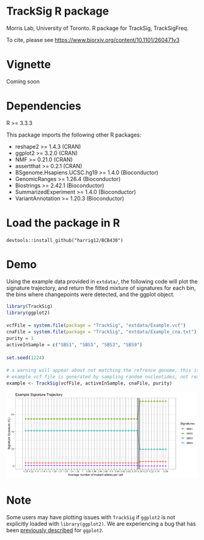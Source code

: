 # TrackSig R package
Morris Lab, University of Toronto. R package for TrackSig, TrackSigFreq. 

To cite, please see https://www.biorxiv.org/content/10.1101/260471v3

# Vignette 
Coming soon

# Dependencies 
R >= 3.3.3

This package imports the following other R packages:
- reshape2 >= 1.4.3 (CRAN)
- ggplot2 >= 3.2.0 (CRAN)
- NMF >= 0.21.0 (CRAN)
- assertthat >= 0.2.1 (CRAN)
- BSgenome.Hsapiens.UCSC.hg19 >= 1.4.0 (Bioconductor)
- GenomicRanges >= 1.26.4 (Bioconductor)
- Biostrings >= 2.42.1 (Bioconductor)
- SummarizedExperiment >= 1.4.0 (Bioconductor)
- VariantAnnotation >= 1.20.3 (Bioconductor)

# Load the package in R
`devtools::install_github("harrig12/BCB430")`

# Demo
Using the example data provided in `extdata/`, the following code will plot the signature trajectory, and return the fitted mixture of signatures for each bin, the bins where changepoints were detected, and the ggplot object.

```r
library(TrackSig)
library(ggplot2)

vcfFile = system.file(package = "TrackSig", "extdata/Example.vcf")
cnaFile = system.file(package = "TrackSig", "extdata/Example_cna.txt")
purity = 1
activeInSample = c("SBS1", "SBS5", "SBS3", "SBS9")

set.seed(1224)

# a warning will appear about not matching the refrence genome, this is because the
# example vcf file is generated by sampling random nucleotides, not real mutations. 
example <- TrackSig(vcfFile, activeInSample, cnaFile, purity)

```

![img: example plotting output](inst/extdata/ExamplePlot.png?raw=true "Example of signature trajectory plotted with TrackSig R package")

# Note

Some users may have plotting issues with `TrackSig` if `ggplot2` is not explicitly loaded with `library(ggplot2)`. We are experiencing a bug that has been [previously described](https://github.com/tidyverse/ggplot2/issues/663) for `ggplot2`.
